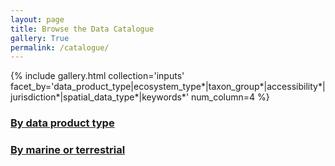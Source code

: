 ```yaml
---
layout: page
title: Browse the Data Catalogue
gallery: True
permalink: /catalogue/
---
```


{% include gallery.html collection='inputs' facet_by='data_product_type|ecosystem_type*|taxon_group*|accessibility*|jurisdiction*|spatial_data_type*|keywords*' num_column=4 %}

### [By data product type](../product-type-facet)

### [By marine or terrestrial](../marine-terrestrial-facet)